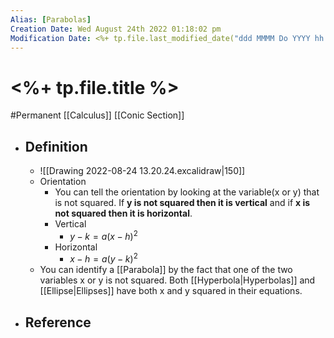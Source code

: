 ```yaml
---
Alias: [Parabolas]
Creation Date: Wed August 24th 2022 01:18:02 pm 
Modification Date: <%+ tp.file.last_modified_date("ddd MMMM Do YYYY hh:mm:ss a") %>
---
```

# <%+ tp.file.title %>
#Permanent [[Calculus]] [[Conic Section]]

- ## Definition
	- ![[Drawing 2022-08-24 13.20.24.excalidraw|150]]
	- Orientation
		- You can tell the orientation by looking at the variable(x or y) that is not squared. If **y is not squared then it is vertical** and if **x is not squared then it is horizontal**.
		- Vertical
			- $y-k=a(x-h)^2$
		- Horizontal
			- $x-h=a(y-k)^2$
	- You can identify a [[Parabola]] by the fact that one of the two variables x or y is not squared. Both [[Hyperbola|Hyperbolas]] and [[Ellipse|Ellipses]] have both x and y squared in their equations.
- ## Reference